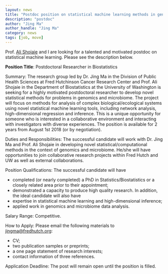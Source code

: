 ```yaml
---
layout: news
title: "Postdoc position on statistical machine learning methods in genomics and microbiome"
description: "postdoc"
author: "Jing Ma"
author_handle: "Jing Ma"
category: news
tags: [job, move]
---
```


Prof. [Ali Shojaie](http://biostat.washington.edu/~ashojaie/) and I are looking for a talented and motivated postdoc on statistical machine learning. Please see the description below.  

**Position Title**: Postdoctoral Researcher in Biostatistics
 
Summary: The research group led by Dr. Jing Ma in the Division of Public Health Sciences at Fred Hutchinson Cancer Research Center and Prof. Ali Shojaie in the Department of Biostatistics at the University of Washington is seeking for a highly motivated postdoctoral researcher to develop novel statistical methods for problems in genomics and microbiome. The project will focus on methods for analysis of complex biological/ecological systems using novel statistical machine learning tools, including network analysis, high-dimensional regression and inference. This is a unique opportunity for someone who is interested in a collaborative environment and interacting with investigators with diverse experiences. The position is available for 2 years from August 1st 2018 (or by negotiation). 
 
Duties and Responsibilities: The successful candidate will work with Dr. Jing Ma and Prof. Ali Shojaie in developing novel statistical/computational methods in the context of genomics and microbiome. He/she will have opportunities to join collaborative research projects within Fred Hutch and UW as well as external collaborations.

Position Qualifications: The successful candidate will have 
 * completed (or nearly completed) a PhD in Statistics/Biostatistics or a closely related area prior to their appointment;
 * demonstrated a capacity to produce high quality research. 
In addition, the ideal candidate will also have
 * expertise in statistical machine learning and high-dimensional inference;
 * applied work in genomics and microbiome data analysis. 
 
Salary Range: Competitive.
 
How to Apply: Please email the following materials to jingma@fredhutch.org: 
 * CV; 
 * two publication samples or preprints; 
 * a one page statement of research interests;
 * contact information of three references.
 
Application Deadline: The post will remain open until the position is filled. 


